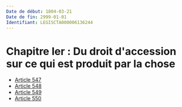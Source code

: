 ```yaml
---
Date de début: 1804-03-21
Date de fin: 2999-01-01
Identifiant: LEGISCTA000006136244
---
```


<h1>Chapitre Ier : Du droit d'accession sur ce qui est produit par la chose</h1>

- [Article 547](article_547.md)
- [Article 548](article_548.md)
- [Article 549](article_549.md)
- [Article 550](article_550.md)
